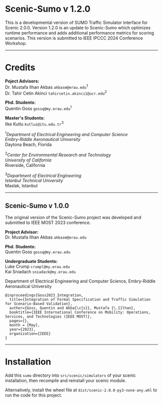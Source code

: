 # Scenic-Sumo v 1.2.0
This is a developmental version of SUMO Traffic Simulator interface for Scenic 2.0.0.
Version 1.2.0 is an update to Scenic-Sumo which optimizes runtime performance and adds additional performance metrics for scoring scenarios.
This version is submitted to IEEE IPCCC 2024 Conference Workshop. 

---
# Credits

**Poject Advisors:**<br>
Dr. Mustafa Ilhan Akbas `akbasm@erau.edu`<sup>1</sup><br>
Dr. Tahir Cetin Akinci `tahircetin.akinci1@ucr.edu`<sup>2</sup><br>

**Phd. Students:**<br>
Quentin Goss `gossq@my.erau.edu`<sup>1</sup><br>

**Master's Students:**<br>
Ilke Kutlu `kutlui@itu.edu.tr`<sup>3</sup><br>

<sup>1</sup>*Department of Electrical Engineering and Computer Science*<br>
*Embry-Riddle Aeronautical University*<br>
Daytona Beach, Florida<br>

<sup>2</sup>*Center for Environmental Research and Technology*<br>
*University of California*<br>
Riverside, California<br>

<sup>3</sup>*Department of Electrical Engineering*<br>
*Istanbul Technical University*<br>
Maslak, Istanbul<br>

---

## Scenic-Sumo v 1.0.0
The original version of the Scenic-Sumo project was developed and submitted to IEEE MOST 2023 conference. 

**Project Advisor:**<br>
Dr. Mustafa Ilhan Akbas `akbasm@erau.edu`<br>

**Phd. Students:**<br>
Quentin Goss `gossq@my.erau.edu`<br>

**Undergraduate Students:**<br>
Luke Crump `crumpl@my.erau.edu`<br>
Kai Sniadach `sniadack@my.erau.edu`<br>

Department of Electrical Engineering and Computer Science, Embry-Riddle Aeronautical University <br>

```
@inproceedings{Goss2023_Integration,
  title={Integration of Formal Specification and Traffic Simulation for Scenario-Based Validation},
  author={Goss, Quentin and Akba{\c{s}}, Mustafa {\.I}lhan},
  booktitle={IEEE International Conference on Mobility: Operations, Services, and Technologies (IEEE MOST)},
  pages={},
  month = {May},
  year={2023},
  organization={IEEE}
}
```
---

# Installation

Add this `sumo` directory into `src/scenic/simulators` of your scenic installation, then recompile and reinstall your scenic module.

Alternatively, install the wheel file at `dist/scenic-2.0.0-py3-none-any.whl` to run the code for this project.

